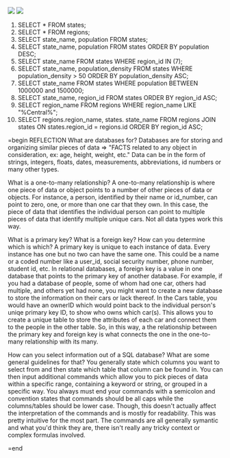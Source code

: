 <img src="../Screenshot 2016-01-26 12.36.57.png.">
<img src="../Screenshot 2016-01-26 12.55.29.png.">

1.  SELECT * FROM states;
2.  SELECT * FROM regions;
3.  SELECT state_name, population
    FROM states;
4.  SELECT state_name, population
    FROM states
    ORDER BY population DESC;
5.  SELECT state_name
    FROM states
    WHERE region_id
    IN (7);
6.  SELECT state_name, population_density
    FROM states
    WHERE population_density > 50
    ORDER BY population_density ASC;
7.  SELECT state_name
    FROM states
    WHERE population
    BETWEEN 1000000 and 1500000;
8.  SELECT state_name, region_id
    FROM states
    ORDER BY region_id ASC;
9.  SELECT region_name
    FROM regions
    WHERE region_name
    LIKE "%Central%";
10. SELECT regions.region_name, states. state_name
    FROM regions
    JOIN states
    ON states.region_id = regions.id
    ORDER BY region_id ASC;

=begin REFLECTION
What are databases for?
Databases are for storing and organizing similar pieces of data => "FACTS related to any object in consideration, ex: age, height, weight, etc."  Data can be in the form of strings, integers, floats, dates, measurements, abbreviations, id numbers or many other types.

What is a one-to-many relationship?
A one-to-many relationship is where one piece of data or object points to a number of other pieces of data or objects.  For instance, a person, identified by their name or id_number, can point to zero, one, or more than one car that they own.  In this case, the piece of data that identifies the individual person can point to multiple pieces of data that identify multiple unique cars.  Not all data types work this way.

What is a primary key? What is a foreign key? How can you determine which is which?
A primary key is unique to each instance of data.  Every instance has one but no two can have the same one.  This could be a name or a coded number like a user_id, social security number, phone number, student id, etc.  In relational databases, a foreign key is a value in one database that points to the primary key of another database.  For example, if you had a database of people, some of whom had one car, others had multiple, and others yet had none, you might want to create a new database to store the information on their cars or lack thereof.  In the Cars table, you would have an ownerID which would point back to the individual person's uniqe primary key ID, to show who owns which car(s).  This allows you to create a unique table to store the attributes of each car and connect them to the people in the other table.  So, in this way, a the relationship between the primary key and foreign key is what connects the one in the one-to-many relationship with its many.

How can you select information out of a SQL database? What are some general guidelines for that?
You generally state which columns you want to select from and then state which table that column can be found in.  You can then input additional commands which allow you to pick pieces of data within a specific range, containing a keyword or string, or grouped in a specific way.  You always must end your commands with a semicolon and convention states that commands should be all caps while the columns/tables should be lower case.  Though, this doesn't actually affect the interpretation of the commands and is mostly for readability.  This was pretty intuitive for the most part.  The commands are all generally symantic and what you'd think they are, there isn't really any tricky context or complex formulas involved.

=end
